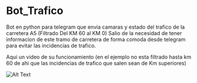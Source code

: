 # Bot_Trafico
Bot en python para telegram que envia camaras y estado del trafico de la carretera A5 (Filtrado Del KM 60 al KM 0)
Salio de la necesidad de tener informacion de este tramo de carretera de forma comoda desde telegram para evitar las incidencias de trafico.

Aqui un video de su funcionamiento (en el ejemplo no esta filtrado hasta km 60 de ahi que las incidencias de trafico que salen sean de Km superiores)

![Alt Text](https://github.com/JRMu/Bot_Trafico/blob/main/demo.gif)